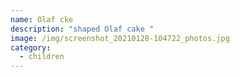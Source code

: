 ```yaml
---
name: Olaf cke
description: "shaped Olaf cake "
image: /img/screenshot_20210128-104722_photos.jpg
category:
  - children
---
```


